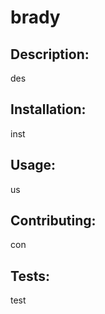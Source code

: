 
# brady
## Description: 
des
## Installation: 
inst
## Usage: 
us
## Contributing: 
con
## Tests: 
test
